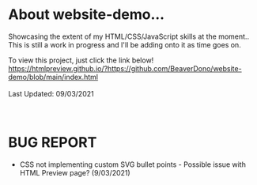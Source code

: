 # About website-demo...
Showcasing the extent of my HTML/CSS/JavaScript skills at the moment..<br>
This is still a work in progress and I'll be adding onto it as time goes on.

To view this project, just click the link below!<br>
https://htmlpreview.github.io/?https://github.com/BeaverDono/website-demo/blob/main/index.html<br>
<br>
Last Updated: 09/03/2021<br>
<br>
<br>
# BUG REPORT<br>
- CSS not implementing custom SVG bullet points - Possible issue with HTML Preview page? (9/03/2021)
